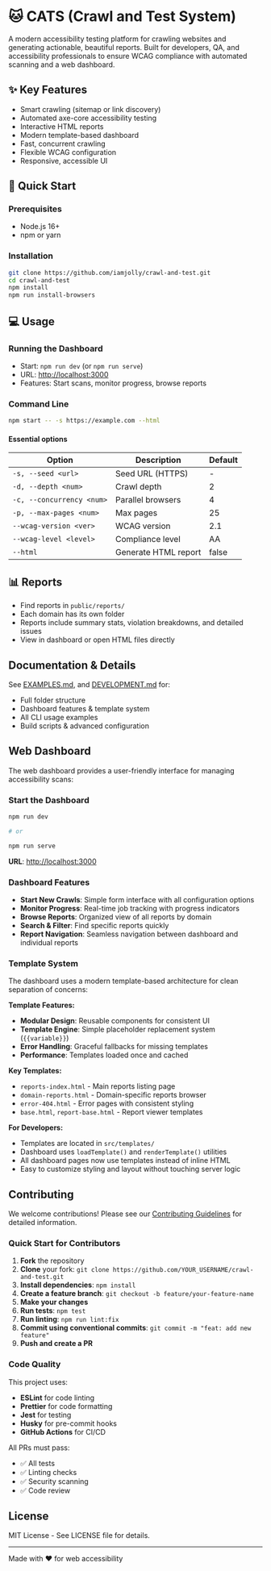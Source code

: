 # 🐱 CATS (Crawl and Test System)

A modern accessibility testing platform for crawling websites and generating
actionable, beautiful reports. Built for developers, QA, and accessibility
professionals to ensure WCAG compliance with automated scanning and a web
dashboard.

## ✨ Key Features

- Smart crawling (sitemap or link discovery)
- Automated axe-core accessibility testing
- Interactive HTML reports
- Modern template-based dashboard
- Fast, concurrent crawling
- Flexible WCAG configuration
- Responsive, accessible UI

## 🚀 Quick Start

### Prerequisites

- Node.js 16+
- npm or yarn

### Installation

```bash
git clone https://github.com/iamjolly/crawl-and-test.git
cd crawl-and-test
npm install
npm run install-browsers
```

## 💻 Usage

### Running the Dashboard

- Start: `npm run dev` (or `npm run serve`)
- URL: [http://localhost:3000](http://localhost:3000)
- Features: Start scans, monitor progress, browse reports

### Command Line

```bash
npm start -- -s https://example.com --html
```

#### Essential options

| Option                    | Description          | Default |
| ------------------------- | -------------------- | ------- |
| `-s, --seed <url>`        | Seed URL (HTTPS)     | -       |
| `-d, --depth <num>`       | Crawl depth          | 2       |
| `-c, --concurrency <num>` | Parallel browsers    | 4       |
| `-p, --max-pages <num>`   | Max pages            | 25      |
| `--wcag-version <ver>`    | WCAG version         | 2.1     |
| `--wcag-level <level>`    | Compliance level     | AA      |
| `--html`                  | Generate HTML report | false   |

## 📊 Reports

- Find reports in `public/reports/`
- Each domain has its own folder
- Reports include summary stats, violation breakdowns, and detailed issues
- View in dashboard or open HTML files directly

## Documentation & Details

See [EXAMPLES.md](./EXAMPLES.md), and [DEVELOPMENT.md](./DEVELOPMENT.md) for:

- Full folder structure
- Dashboard features & template system
- All CLI usage examples
- Build scripts & advanced configuration

## Web Dashboard

The web dashboard provides a user-friendly interface for managing accessibility
scans:

### Start the Dashboard

```bash
npm run dev

# or

npm run serve
```

**URL**: <http://localhost:3000>

### Dashboard Features

- **Start New Crawls**: Simple form interface with all configuration options
- **Monitor Progress**: Real-time job tracking with progress indicators
- **Browse Reports**: Organized view of all reports by domain
- **Search & Filter**: Find specific reports quickly
- **Report Navigation**: Seamless navigation between dashboard and individual
  reports

### Template System

The dashboard uses a modern template-based architecture for clean separation of
concerns:

**Template Features:**

- **Modular Design**: Reusable components for consistent UI
- **Template Engine**: Simple placeholder replacement system (`{{variable}}`)
- **Error Handling**: Graceful fallbacks for missing templates
- **Performance**: Templates loaded once and cached

**Key Templates:**

- `reports-index.html` - Main reports listing page
- `domain-reports.html` - Domain-specific reports browser
- `error-404.html` - Error pages with consistent styling
- `base.html`, `report-base.html` - Report viewer templates

**For Developers:**

- Templates are located in `src/templates/`
- Dashboard uses `loadTemplate()` and `renderTemplate()` utilities
- All dashboard pages now use templates instead of inline HTML
- Easy to customize styling and layout without touching server logic

## Contributing

We welcome contributions! Please see our
[Contributing Guidelines](.github/CONTRIBUTING.md) for detailed information.

### Quick Start for Contributors

1. **Fork** the repository
2. **Clone** your fork:
   `git clone https://github.com/YOUR_USERNAME/crawl-and-test.git`
3. **Install dependencies**: `npm install`
4. **Create a feature branch**: `git checkout -b feature/your-feature-name`
5. **Make your changes**
6. **Run tests**: `npm test`
7. **Run linting**: `npm run lint:fix`
8. **Commit using conventional commits**:
   `git commit -m "feat: add new feature"`
9. **Push and create a PR**

### Code Quality

This project uses:

- **ESLint** for code linting
- **Prettier** for code formatting
- **Jest** for testing
- **Husky** for pre-commit hooks
- **GitHub Actions** for CI/CD

All PRs must pass:

- ✅ All tests
- ✅ Linting checks
- ✅ Security scanning
- ✅ Code review

## License

MIT License - See LICENSE file for details.

---

Made with ❤️ for web accessibility
